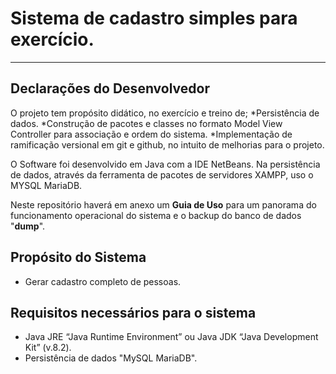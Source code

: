 # Sistema de cadastro simples para exercício.
---
## Declarações do Desenvolvedor

O projeto tem propósito didático, no exercício e treino de; 
*Persistência de dados.
*Construção de pacotes e classes no formato Model View Controller para associação e ordem do sistema.
*Implementação de ramificação versional em git e github, no intuito de melhorias para o projeto.

O Software foi desenvolvido em Java com a IDE NetBeans. Na persistência de dados, através da ferramenta de pacotes de servidores XAMPP, uso o MYSQL MariaDB.

Neste repositório haverá em anexo um **Guia de Uso** para um panorama do funcionamento operacional do sistema e o backup do banco de dados "**dump**".

## Propósito do Sistema

* Gerar cadastro completo de pessoas.
 
## Requisitos necessários para o sistema

* Java JRE “Java Runtime Environment” ou Java JDK “Java Development Kit” (v.8.2).
* Persistência de dados "MySQL MariaDB".